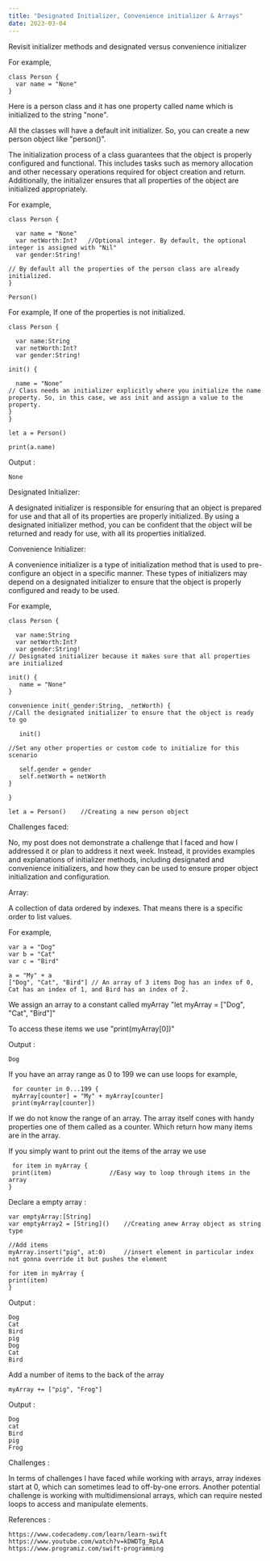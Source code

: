 ```yaml
---
title: "Designated Initializer, Convenience initializer & Arrays"
date: 2023-03-04
---
```

Revisit initializer methods and designated versus convenience initializer

For example, 

    class Person {
      var name = "None"
    }

Here is a person class and it has one property called name which is initialized to the string "none".

All the classes will have a default init initializer. So, you can create a new person object like "person()".

The initialization process of a class guarantees that the object is properly configured and functional. This includes tasks such as memory allocation and other necessary operations required for object creation and return. Additionally, the initializer ensures that all properties of the object are initialized appropriately.

For example,

    class Person {

      var name = "None"
      var netWorth:Int?   //Optional integer. By default, the optional integer is assigned with "Nil"
      var gender:String!

    // By default all the properties of the person class are already initialized.
    }

    Person()

For example, If one of the properties is not initialized. 

    class Person {

      var name:String
      var netWorth:Int?   
      var gender:String!

    init() {

      name = "None"    
    // Class needs an initializer explicitly where you initialize the name property. So, in this case, we ass init and assign a value to the property.
    }
    }

    let a = Person()
 
    print(a.name)

Output :

    None
   
Designated Initializer:

A designated initializer is responsible for ensuring that an object is prepared for use and that all of its properties are properly initialized. By using a designated initializer method, you can be confident that the object will be returned and ready for use, with all its properties initialized.

Convenience Initializer:

A convenience initializer is a type of initialization method that is used to pre-configure an object in a specific manner. These types of initializers may depend on a designated initializer to ensure that the object is properly configured and ready to be used.

For example, 

    class Person {

      var name:String
      var netWorth:Int?   
      var gender:String!
    // Designated initializer because it makes sure that all properties are initialized

    init() {
       name = "None"
    }

    convenience init(_gender:String, _netWorth) {
    //Call the designated initializer to ensure that the object is ready to go 

       init()

    //Set any other properties or custom code to initialize for this scenario

       self.gender = gender
       self.netWorth = netWorth
    }

    }

    let a = Person()    //Creating a new person object

Challenges faced:

No, my post does not demonstrate a challenge that I faced and how I addressed it or plan to address it next week. Instead, it provides examples and explanations of initializer methods, including designated and convenience initializers, and how they can be used to ensure proper object initialization and configuration.

Array:

A collection of data ordered by indexes. That means there is a specific order to list values.

For example,

    var a = "Dog"
    var b = "Cat"
    var c = "Bird"

    a = "My" + a
    ["Dog", "Cat", "Bird"] // An array of 3 items Dog has an index of 0, Cat has an index of 1, and Bird has an index of 2.

We assign an array to a constant called myArray "let myArray = ["Dog", "Cat", "Bird"]"

To access these items we use "print(myArray[0])"

Output :

    Dog 

If you have an array range as 0 to 199 we can use loops for example, 

     for counter in 0...199 {
     myArray[counter] = "My" + myArray[counter]
     print(myArray[counter])

If we do not know the range of an array. The array itself cones with handy properties one of them called as a counter. Which return how many items are in the array.

If you simply want to print out the items of the array we use

     for item in myArray {
     print(item)                //Easy way to loop through items in the array
    }

Declare a empty array :

    var emptyArray:[String]
    var emptyArray2 = [String]()    //Creating anew Array object as string type

    //Add items
    myArray.insert("pig", at:0)     //insert element in particular index not gonna override it but pushes the element

    for item in myArray {
    print(item)
    }

Output :

    Dog
    Cat
    Bird
    pig
    Dog
    Cat
    Bird

Add a number of items to the back of the array

    myArray += ["pig", "Frog"]

Output :

    Dog
    cat
    Bird
    pig
    Frog

Challenges : 

In terms of challenges I have faced while working with arrays, array indexes start at 0, which can sometimes lead to off-by-one errors. Another potential challenge is working with multidimensional arrays, which can require nested loops to access and manipulate elements.

References : 

    https://www.codecademy.com/learn/learn-swift
    https://www.youtube.com/watch?v=kDWDTg_RpLA
    https://www.programiz.com/swift-programming




















